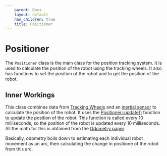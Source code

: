 ```yaml
---
    parent: Docs
    layout: default
    has_children: true
    title: Positioner
---
```

# Positioner
The `Positioner` class is the main class for the position tracking system. It is used to calculate the position of the robot using the tracking wheels. It also has functions to set the position of the robot and to get the position of the robot.

## Inner Workings
This class combines data from [Tracking Wheels](../TrackingWheel/) and an [inertial sensor](../Inertial/) to calculate the position of the robot. It uses the [Positioner::update()](../Positioner/update) function to update the position of the robot. This function is called every 10 milliseconds, so the position of the robot is updated every 10 milliseconds. All the math for this is obtained from the [Odometry paper](http://thepilons.ca/wp-content/uploads/2018/10/Tracking.pdf). 

Basically, odometry boils down to estimating each individual robot movement as an arc, then calculating the change in positione of the robot from this arc. 